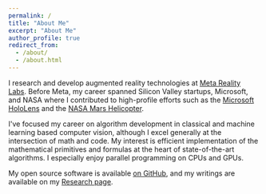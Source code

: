 ```yaml
---
permalink: /
title: "About Me"
excerpt: "About Me"
author_profile: true
redirect_from: 
  - /about/
  - /about.html
---
```


I research and develop augmented reality technologies at [Meta Reality Labs](https://about.facebook.com/realitylabs/). Before Meta, my career spanned Silicon Valley startups, Microsoft, and NASA where I contributed to high-profile efforts such as the [Microsoft HoloLens](https://www.microsoft.com/en-us/hololens) and the [NASA Mars Helicopter](https://mars.nasa.gov/technology/helicopter/).

I've focused my career on algorithm development in classical and machine learning based computer vision, although I excel generally at the intersection of math and code. My interest is efficient implementation of the mathematical primitives and formulas at the heart of state-of-the-art algorithms. I especially enjoy parallel programming on CPUs and GPUs. 

My open source software is available [on GitHub](https://github.com/alexhagiopol), and my writings are available on my [Research page](https://alexhagiopol.github.io/research/).
